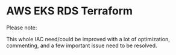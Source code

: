 # AWS EKS RDS Terraform

Please note:

This whole IAC need/could be improved with a lot of optimization, commenting, and a few important issue need to be resolved.
